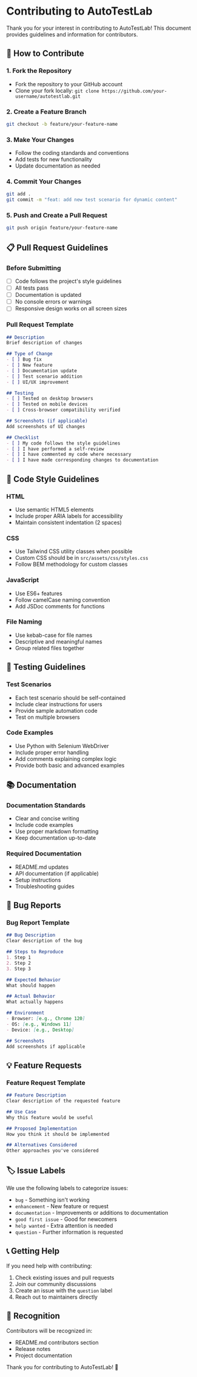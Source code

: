 # Contributing to AutoTestLab

Thank you for your interest in contributing to AutoTestLab! This document provides guidelines and information for contributors.

## 🤝 How to Contribute

### 1. Fork the Repository
- Fork the repository to your GitHub account
- Clone your fork locally: `git clone https://github.com/your-username/autotestlab.git`

### 2. Create a Feature Branch
```bash
git checkout -b feature/your-feature-name
```

### 3. Make Your Changes
- Follow the coding standards and conventions
- Add tests for new functionality
- Update documentation as needed

### 4. Commit Your Changes
```bash
git add .
git commit -m "feat: add new test scenario for dynamic content"
```

### 5. Push and Create a Pull Request
```bash
git push origin feature/your-feature-name
```

## 📋 Pull Request Guidelines

### Before Submitting
- [ ] Code follows the project's style guidelines
- [ ] All tests pass
- [ ] Documentation is updated
- [ ] No console errors or warnings
- [ ] Responsive design works on all screen sizes

### Pull Request Template
```markdown
## Description
Brief description of changes

## Type of Change
- [ ] Bug fix
- [ ] New feature
- [ ] Documentation update
- [ ] Test scenario addition
- [ ] UI/UX improvement

## Testing
- [ ] Tested on desktop browsers
- [ ] Tested on mobile devices
- [ ] Cross-browser compatibility verified

## Screenshots (if applicable)
Add screenshots of UI changes

## Checklist
- [ ] My code follows the style guidelines
- [ ] I have performed a self-review
- [ ] I have commented my code where necessary
- [ ] I have made corresponding changes to documentation
```

## 🎨 Code Style Guidelines

### HTML
- Use semantic HTML5 elements
- Include proper ARIA labels for accessibility
- Maintain consistent indentation (2 spaces)

### CSS
- Use Tailwind CSS utility classes when possible
- Custom CSS should be in `src/assets/css/styles.css`
- Follow BEM methodology for custom classes

### JavaScript
- Use ES6+ features
- Follow camelCase naming convention
- Add JSDoc comments for functions

### File Naming
- Use kebab-case for file names
- Descriptive and meaningful names
- Group related files together

## 🧪 Testing Guidelines

### Test Scenarios
- Each test scenario should be self-contained
- Include clear instructions for users
- Provide sample automation code
- Test on multiple browsers

### Code Examples
- Use Python with Selenium WebDriver
- Include proper error handling
- Add comments explaining complex logic
- Provide both basic and advanced examples

## 📚 Documentation

### Documentation Standards
- Clear and concise writing
- Include code examples
- Use proper markdown formatting
- Keep documentation up-to-date

### Required Documentation
- README.md updates
- API documentation (if applicable)
- Setup instructions
- Troubleshooting guides

## 🐛 Bug Reports

### Bug Report Template
```markdown
## Bug Description
Clear description of the bug

## Steps to Reproduce
1. Step 1
2. Step 2
3. Step 3

## Expected Behavior
What should happen

## Actual Behavior
What actually happens

## Environment
- Browser: [e.g., Chrome 120]
- OS: [e.g., Windows 11]
- Device: [e.g., Desktop]

## Screenshots
Add screenshots if applicable
```

## 💡 Feature Requests

### Feature Request Template
```markdown
## Feature Description
Clear description of the requested feature

## Use Case
Why this feature would be useful

## Proposed Implementation
How you think it should be implemented

## Alternatives Considered
Other approaches you've considered
```

## 🏷️ Issue Labels

We use the following labels to categorize issues:

- `bug` - Something isn't working
- `enhancement` - New feature or request
- `documentation` - Improvements or additions to documentation
- `good first issue` - Good for newcomers
- `help wanted` - Extra attention is needed
- `question` - Further information is requested

## 📞 Getting Help

If you need help with contributing:

1. Check existing issues and pull requests
2. Join our community discussions
3. Create an issue with the `question` label
4. Reach out to maintainers directly

## 🎉 Recognition

Contributors will be recognized in:
- README.md contributors section
- Release notes
- Project documentation

Thank you for contributing to AutoTestLab! 🚀
